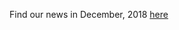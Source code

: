 Find our news in December, 2018 [here](https://drive.google.com/open?id=11DrSaTUVwZPhKGtSPdxsnKgQaxqcC4Rt)
